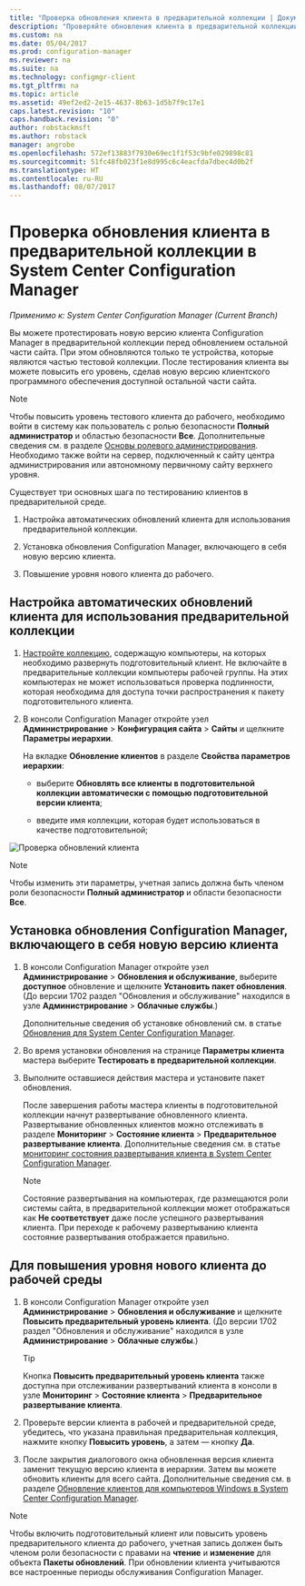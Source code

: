 ```yaml
---
title: "Проверка обновления клиента в предварительной коллекции | Документация Майкрософт"
description: "Проверяйте обновления клиента в предварительной коллекции в System Center Configuration Manager."
ms.custom: na
ms.date: 05/04/2017
ms.prod: configuration-manager
ms.reviewer: na
ms.suite: na
ms.technology: configmgr-client
ms.tgt_pltfrm: na
ms.topic: article
ms.assetid: 49ef2ed2-2e15-4637-8b63-1d5b7f9c17e1
caps.latest.revision: "10"
caps.handback.revision: "0"
author: robstackmsft
ms.author: robstack
manager: angrobe
ms.openlocfilehash: 572ef13883f7930e69ec1f1f53c9bfe029898c81
ms.sourcegitcommit: 51fc48fb023f1e8d995c6c4eacfda7dbec4d0b2f
ms.translationtype: HT
ms.contentlocale: ru-RU
ms.lasthandoff: 08/07/2017
---
```

# <a name="how-to-test-client-upgrades-in-a-pre-production-collection-in-system-center-configuration-manager"></a>Проверка обновления клиента в предварительной коллекции в System Center Configuration Manager

*Применимо к: System Center Configuration Manager (Current Branch)*

Вы можете протестировать новую версию клиента Configuration Manager в предварительной коллекции перед обновлением остальной части сайта.  При этом обновляются только те устройства, которые являются частью тестовой коллекции. После тестирования клиента вы можете повысить его уровень, сделав новую версию клиентского программного обеспечения доступной остальной части сайта.

> [!NOTE]
> Чтобы повысить уровень тестового клиента до рабочего, необходимо войти в систему как пользователь с ролью безопасности **Полный администратор** и областью безопасности **Все**. Дополнительные сведения см. в разделе [Основы ролевого администрирования](/sccm/core/understand/fundamentals-of-role-based-administration). Необходимо также войти на сервер, подключенный к сайту центра администрирования или автономному первичному сайту верхнего уровня.

 Существует три основных шага по тестированию клиентов в предварительной среде.  

1.  Настройка автоматических обновлений клиента для использования предварительной коллекции.  

2.  Установка обновления Configuration Manager, включающего в себя новую версию клиента.  

3.  Повышение уровня нового клиента до рабочего.  

##  <a name="to-configure-automatic-client-upgrades-to-use-a-pre-production-collection"></a>Настройка автоматических обновлений клиента для использования предварительной коллекции  

1. [Настройте коллекцию](..\collections\create-collections.md), содержащую компьютеры, на которых необходимо развернуть подготовительный клиент. Не включайте в предварительные коллекции компьютеры рабочей группы. На этих компьютерах не может использоваться проверка подлинности, которая необходима для доступа точки распространения к пакету подготовительного клиента.   

1.  В консоли Configuration Manager откройте узел **Администрирование** > **Конфигурация сайта** > **Сайты** и щелкните **Параметры иерархии**.  

     На вкладке **Обновление клиентов** в разделе **Свойства параметров иерархии**:  

    -   выберите **Обновлять все клиенты в подготовительной коллекции автоматически с помощью подготовительной версии клиента**;  

    -   введите имя коллекции, которая будет использоваться в качестве подготовительной;  

![Проверка обновлений клиента](media/test-client-upgrades.png)

>[!NOTE]
>Чтобы изменить эти параметры, учетная запись должна быть членом роли безопасности **Полный администратор** и области безопасности **Все**.


##  <a name="to-install-a-configuration-manager-update-that-includes-a-new-version-of-the-client"></a>Установка обновления Configuration Manager, включающего в себя новую версию клиента  

1.  В консоли Configuration Manager откройте узел **Администрирование** > **Обновления и обслуживание**, выберите **доступное** обновление и щелкните **Установить пакет обновления**. (До версии 1702 раздел "Обновления и обслуживание" находился в узле **Администрирование** > **Облачные службы**.)

     Дополнительные сведения об установке обновлений см. в статье [Обновления для System Center Configuration Manager](../../../../core/servers/manage/updates.md).  

2.  Во время установки обновления на странице **Параметры клиента** мастера выберите **Тестировать в предварительной коллекции**.  

3.  Выполните оставшиеся действия мастера и установите пакет обновления.  

     После завершения работы мастера клиенты в подготовительной коллекции начнут развертывание обновленного клиента. Развертывание обновленных клиентов можно отслеживать в разделе **Мониторинг** > **Состояние клиента** > **Предварительное развертывание клиента**. Дополнительные сведения см. в статье [мониторинг состояния развертывания клиента в System Center Configuration Manager](../../../../core/clients/deploy/monitor-client-deployment-status.md).

    > [!NOTE]
    > Состояние развертывания на компьютерах, где размещаются роли системы сайта, в предварительной коллекции может отображаться как **Не соответствует** даже после успешного развертывания клиента. При переходе к рабочему развертыванию клиента состояние развертывания отображается правильно.

##  <a name="to-promote-the-new-client-to-production"></a>Для повышения уровня нового клиента до рабочей среды  

1.  В консоли Configuration Manager откройте узел **Администрирование** > **Обновления и обслуживание** и щелкните **Повысить предварительный уровень клиента**. (До версии 1702 раздел "Обновления и обслуживание" находился в узле **Администрирование** > **Облачные службы**.)

    > [!TIP]
    > Кнопка **Повысить предварительный уровень клиента** также доступна при отслеживании развертываний клиента в консоли в узле **Мониторинг** > **Состояние клиента** > **Предварительное развертывание клиента**.

2.  Проверьте версии клиента в рабочей и предварительной среде, убедитесь, что указана правильная предварительная коллекция, нажмите кнопку **Повысить уровень**, а затем — кнопку **Да**.  

3.  После закрытия диалогового окна обновленная версия клиента заменит текущую версию клиента в иерархии. Затем вы можете обновить клиенты для всего сайта. Дополнительные сведения см. в разделе [Обновление клиентов для компьютеров Windows в System Center Configuration Manager](../../../../core/clients/manage/upgrade/upgrade-clients-for-windows-computers.md).  

>[!NOTE]
>Чтобы включить подготовительный клиент или повысить уровень предварительного клиента до рабочего, учетная запись должен быть членом роли безопасности с правами на **чтение** и **изменение** для объекта **Пакеты обновлений**.
>При обновлении клиента учитываются все настроенные периоды обслуживания Configuration Manager.
